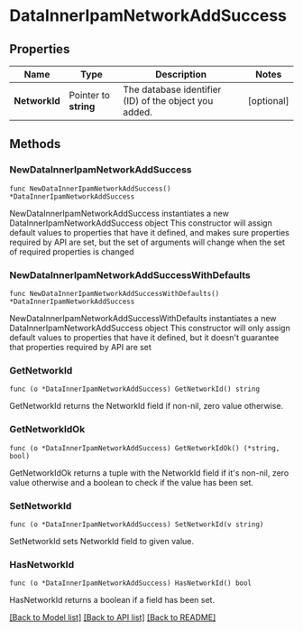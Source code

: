 # DataInnerIpamNetworkAddSuccess

## Properties

Name | Type | Description | Notes
------------ | ------------- | ------------- | -------------
**NetworkId** | Pointer to **string** | The database identifier (ID) of the object you added. | [optional] 

## Methods

### NewDataInnerIpamNetworkAddSuccess

`func NewDataInnerIpamNetworkAddSuccess() *DataInnerIpamNetworkAddSuccess`

NewDataInnerIpamNetworkAddSuccess instantiates a new DataInnerIpamNetworkAddSuccess object
This constructor will assign default values to properties that have it defined,
and makes sure properties required by API are set, but the set of arguments
will change when the set of required properties is changed

### NewDataInnerIpamNetworkAddSuccessWithDefaults

`func NewDataInnerIpamNetworkAddSuccessWithDefaults() *DataInnerIpamNetworkAddSuccess`

NewDataInnerIpamNetworkAddSuccessWithDefaults instantiates a new DataInnerIpamNetworkAddSuccess object
This constructor will only assign default values to properties that have it defined,
but it doesn't guarantee that properties required by API are set

### GetNetworkId

`func (o *DataInnerIpamNetworkAddSuccess) GetNetworkId() string`

GetNetworkId returns the NetworkId field if non-nil, zero value otherwise.

### GetNetworkIdOk

`func (o *DataInnerIpamNetworkAddSuccess) GetNetworkIdOk() (*string, bool)`

GetNetworkIdOk returns a tuple with the NetworkId field if it's non-nil, zero value otherwise
and a boolean to check if the value has been set.

### SetNetworkId

`func (o *DataInnerIpamNetworkAddSuccess) SetNetworkId(v string)`

SetNetworkId sets NetworkId field to given value.

### HasNetworkId

`func (o *DataInnerIpamNetworkAddSuccess) HasNetworkId() bool`

HasNetworkId returns a boolean if a field has been set.


[[Back to Model list]](../README.md#documentation-for-models) [[Back to API list]](../README.md#documentation-for-api-endpoints) [[Back to README]](../README.md)


